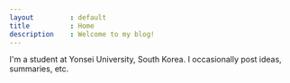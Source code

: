 ```yaml
---
layout         : default
title          : Home
description    : Welcome to my blog!
---
```


I'm a student at Yonsei University, South Korea.
I occasionally post ideas, summaries, etc.
